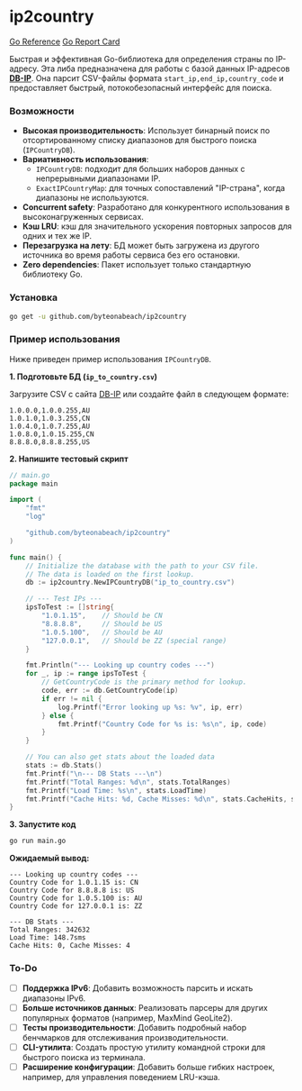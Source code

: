 # ip2country

[Go Reference](https://pkg.go.dev/github.com/byteonabeach/ip2country)
[Go Report Card](https://goreportcard.com/report/github.com/byteonabeach/ip2country)

Быстрая и эффективная Go-библиотека для определения страны по IP-адресу.
Эта либа предназначена для работы с базой данных IP-адресов **[DB-IP](https://db-ip.com/db/format/ip-to-country/csv.html)**. 
Она парсит CSV-файлы формата `start_ip,end_ip,country_code` и предоставляет быстрый, потокобезопасный интерфейс для поиска.

### Возможности

-   **Высокая производительность**: Использует бинарный поиск по отсортированному списку диапазонов для быстрого поиска (`IPCountryDB`).
-   **Вариативность использования**:
    -   `IPCountryDB`: подходит для больших наборов данных с непрерывными диапазонами IP.
    -   `ExactIPCountryMap`: для точных сопоставлений "IP-страна", когда диапазоны не используются.
-   **Concurrent safety**: Разработано для конкурентного использования в высоконагруженных сервисах.
-   **Кэш LRU**: кэш для значительного ускорения повторных запросов для одних и тех же IP.
-   **Перезагрузка на лету**: БД может быть загружена из другого источника во время работы сервиса без его остановки.
-   **Zero dependencies**: Пакет использует только стандартную библиотеку Go.

### Установка

```sh
go get -u github.com/byteonabeach/ip2country
```

### Пример использования

Ниже приведен пример использования `IPCountryDB`.

**1. Подготовьте БД (`ip_to_country.csv`)**

Загрузите CSV с сайта [DB-IP](https://db-ip.com/db/format/ip-to-country/csv.html) или создайте файл в следующем формате:

```csv
1.0.0.0,1.0.0.255,AU
1.0.1.0,1.0.3.255,CN
1.0.4.0,1.0.7.255,AU
1.0.8.0,1.0.15.255,CN
8.8.8.0,8.8.8.255,US
```

**2. Напишите тестовый скрипт**

```go
// main.go
package main

import (
	"fmt"
	"log"

	"github.com/byteonabeach/ip2country"
)

func main() {
	// Initialize the database with the path to your CSV file.
	// The data is loaded on the first lookup.
	db := ip2country.NewIPCountryDB("ip_to_country.csv")

	// --- Test IPs ---
	ipsToTest := []string{
		"1.0.1.15",    // Should be CN
		"8.8.8.8",     // Should be US
		"1.0.5.100",   // Should be AU
		"127.0.0.1",   // Should be ZZ (special range)
	}

	fmt.Println("--- Looking up country codes ---")
	for _, ip := range ipsToTest {
		// GetCountryCode is the primary method for lookup.
		code, err := db.GetCountryCode(ip)
		if err != nil {
			log.Printf("Error looking up %s: %v", ip, err)
		} else {
			fmt.Printf("Country Code for %s is: %s\n", ip, code)
		}
	}

	// You can also get stats about the loaded data
	stats := db.Stats()
	fmt.Printf("\n--- DB Stats ---\n")
	fmt.Printf("Total Ranges: %d\n", stats.TotalRanges)
	fmt.Printf("Load Time: %s\n", stats.LoadTime)
	fmt.Printf("Cache Hits: %d, Cache Misses: %d\n", stats.CacheHits, stats.CacheMisses)
}
```

**3. Запустите код**

```sh
go run main.go
```

**Ожидаемый вывод:**
```
--- Looking up country codes ---
Country Code for 1.0.1.15 is: CN
Country Code for 8.8.8.8 is: US
Country Code for 1.0.5.100 is: AU
Country Code for 127.0.0.1 is: ZZ

--- DB Stats ---
Total Ranges: 342632
Load Time: 148.7sms
Cache Hits: 0, Cache Misses: 4
```

### To-Do  
-   [ ] **Поддержка IPv6**: Добавить возможность парсить и искать диапазоны IPv6.
-   [ ] **Больше источников данных**: Реализовать парсеры для других популярных форматов (например, MaxMind GeoLite2).
-   [ ] **Тесты производительности**: Добавить подробный набор бенчмарков для отслеживания производительности.
-   [ ] **CLI-утилита**: Создать простую утилиту командной строки для быстрого поиска из терминала.
-   [ ] **Расширение конфигурации**: Добавить больше гибких настроек, например, для управления поведением LRU-кэша.
